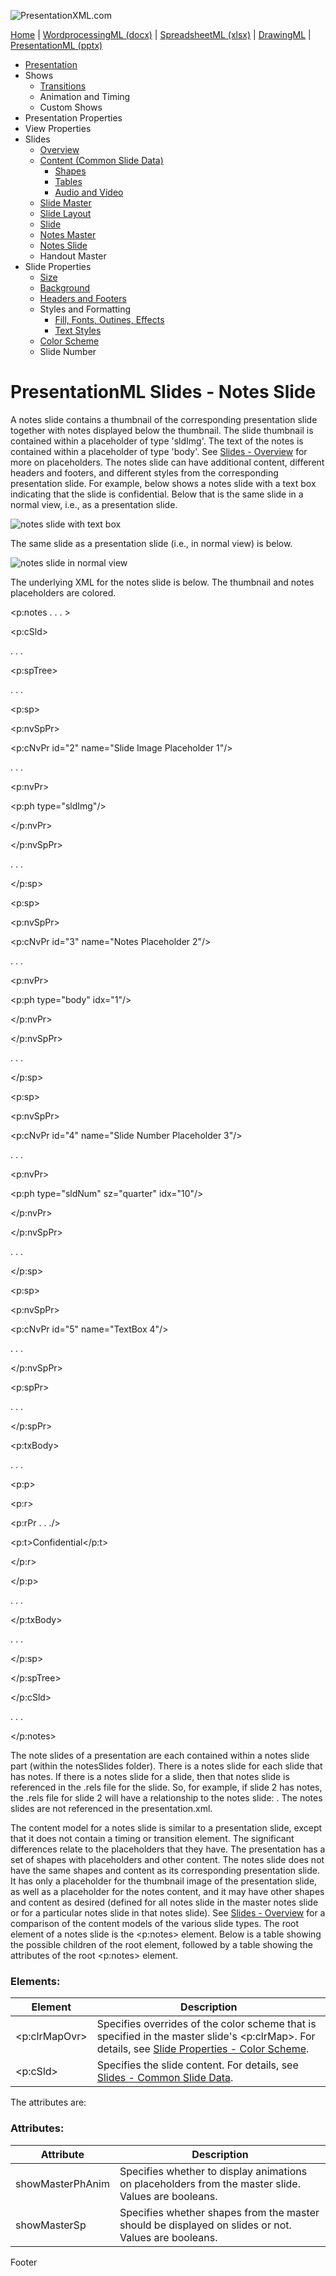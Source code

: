 ![PresentationXML.com](images/PresentationMLBanner.png)

[Home](index.php) | [WordprocessingML (docx)](anatomyofOOXML.php) | [SpreadsheetML (xlsx)](anatomyofOOXML-xlsx.php)
| [DrawingML](drwOverview.php) | [PresentationML (pptx)](anatomyofOOXML-pptx.php)

* [Presentation](prPresentation.php)
* Shows
  + [Transitions](prSlide-transitions.php)
  + Animation and Timing
  + Custom Shows
* Presentation Properties
* View Properties
* Slides
  + [Overview](prSlide.php)
  + [Content (Common Slide Data)](prCommonSlideData.php)
    - [Shapes](prSlide-shapeTree.php)
    - [Tables](drwTable.php)
    - [Audio and Video](prSlide-multiMedia.php)
  + [Slide Master](prSlideMaster.php)
  + [Slide Layout](prSlideLayout.php)
  + [Slide](prPresentationSlide.php)
  + [Notes Master](prNotesMaster.php)
  + [Notes Slide](prNotesSlide.php)
  + Handout Master
* Slide Properties
  + [Size](prSlide-size.php)
  + [Background](prSlide-background.php)
  + [Headers and Footers](prSlide-footer.php)
  + Styles and Formatting
    - [Fill, Fonts, Outines, Effects](prSlide-styles-themes.php)
    - [Text Styles](prSlide-styles-textStyles.php)
  + [Color Scheme](prSlide-color.php)
  + Slide Number

# PresentationML Slides - Notes Slide

A notes slide contains a thumbnail of the corresponding presentation slide together with notes displayed below the thumbnail. The slide thumbnail is contained within a placeholder of type 'sldImg'. The text of the notes is contained within a placeholder of type 'body'. See [Slides - Overview](prSlide.php) for more on placeholders. The notes slide can have additional content, different headers and footers, and different styles from the corresponding presentation slide. For example, below shows a notes slide with a text box indicating that the slide is confidential. Below that is the same slide in a normal view, i.e., as a presentation slide.

![notes slide with text box](images/ppNotesSlide1.gif)

The same slide as a presentation slide (i.e., in normal view) is below.

![notes slide in normal view](images/ppNotesSlide2.gif)

The underlying XML for the notes slide is below. The thumbnail and notes placeholders are colored.

<p:notes . . . >

<p:cSld>

. . .

<p:spTree>

. . .

<p:sp>

<p:nvSpPr>

<p:cNvPr id="2" name="Slide Image Placeholder 1"/>

. . .

<p:nvPr>

<p:ph type="sldImg"/>

</p:nvPr>

</p:nvSpPr>

. . .

</p:sp>

  

<p:sp>

<p:nvSpPr>

<p:cNvPr id="3" name="Notes Placeholder 2"/>

. . .

<p:nvPr>

<p:ph type="body" idx="1"/>

</p:nvPr>

</p:nvSpPr>

. . .

</p:sp>

  

<p:sp>

<p:nvSpPr>

<p:cNvPr id="4" name="Slide Number Placeholder 3"/>

. . .

<p:nvPr>

<p:ph type="sldNum" sz="quarter" idx="10"/>

</p:nvPr>

</p:nvSpPr>

. . .

</p:sp>

  

<p:sp>

<p:nvSpPr>

<p:cNvPr id="5" name="TextBox 4"/>

. . .

</p:nvSpPr>

<p:spPr>

. . .

</p:spPr>

<p:txBody>

. . .

<p:p>

<p:r>

<p:rPr . . ./>

<p:t>Confidential</p:t>

</p:r>

</p:p>

. . .

</p:txBody>

. . .

</p:sp>

</p:spTree>

</p:cSld>

. . .

</p:notes>

The note slides of a presentation are each contained within a notes slide part (within the notesSlides folder). There is a notes slide for each slide that has notes. If there is a notes slide for a slide, then that notes slide is referenced in the .rels file for the slide. So, for example, if slide 2 has notes, the .rels file for slide 2 will have a relationship to the notes slide: <Relationship Id="rId2" Type="http://schemas.openxmlformats.org/officeDocument/2006/relationships/notesSlide" Target="../notesSlides/notesSlide2.xml"/>. The notes slides are not referenced in the presentation.xml.

The content model for a notes slide is similar to a presentation slide, except that it does not contain a timing or transition element. The significant differences relate to the placeholders that they have. The presentation has a set of shapes with placeholders and other content. The notes slide does not have the same shapes and content as its corresponding presentation slide. It has only a placeholder for the thumbnail image of the presentation slide, as well as a placeholder for the notes content, and it may have other shapes and content as desired (defined for all notes slide in the master notes slide or for a particular notes slide in that notes slide). See [Slides - Overview](prSlide.php) for a comparison of the content models of the various slide types. The root element of a notes slide is the <p:notes> element. Below is a table showing the possible children of the root element, followed by a table showing the attributes of the root <p:notes> element.

### Elements:

| Element | Description |
| --- | --- |
| <p:clrMapOvr> | Specifies overrides of the color scheme that is specified in the master slide's <p:clrMap>. For details, see [Slide Properties - Color Scheme](prSlide-color.php). |
| <p:cSld> | Specifies the slide content. For details, see [Slides - Common Slide Data](prCommonSlideData.php). |

The attributes are:

### Attributes:

| Attribute | Description |
| --- | --- |
| showMasterPhAnim | Specifies whether to display animations on placeholders from the master slide. Values are booleans. |
| showMasterSp | Specifies whether shapes from the master should be displayed on slides or not. Values are booleans. |

  

Footer